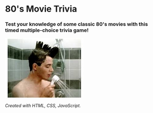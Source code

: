 # 80's Movie Trivia

### Test your knowledge of some classic 80's movies with this timed multiple-choice trivia game!



<img id="ferris" src="assets/images/ferris.jpg">



*_Created with HTML, CSS, JavaScript._*






